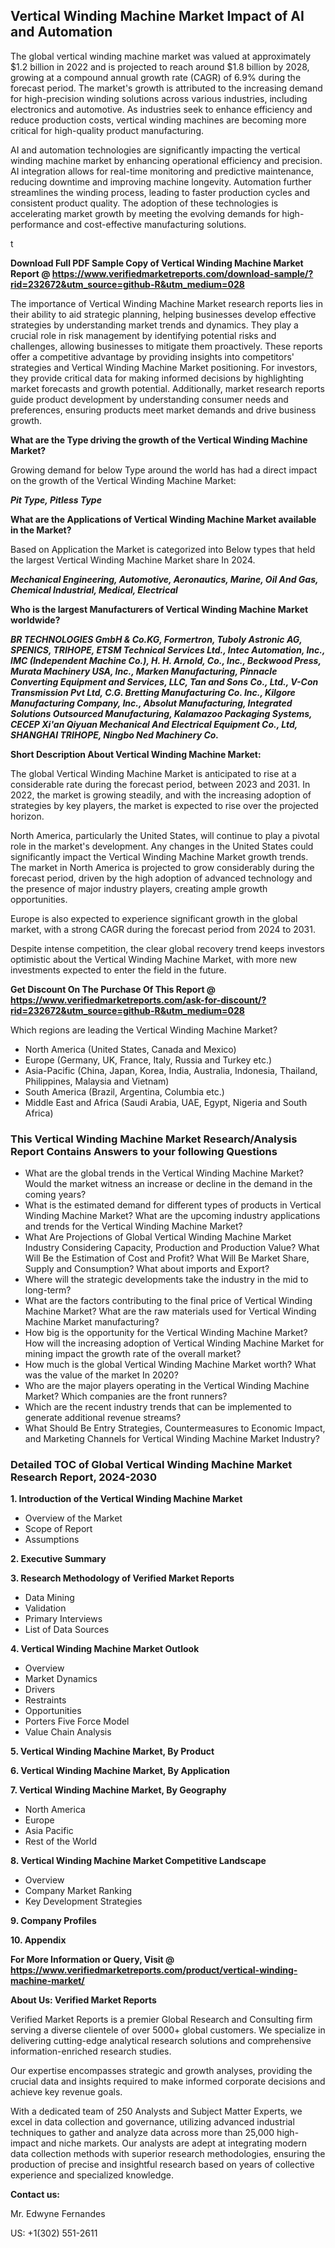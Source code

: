 <h2>Vertical Winding Machine Market Impact of AI and Automation</h2><p>The global vertical winding machine market was valued at approximately $1.2 billion in 2022 and is projected to reach around $1.8 billion by 2028, growing at a compound annual growth rate (CAGR) of 6.9% during the forecast period. The market's growth is attributed to the increasing demand for high-precision winding solutions across various industries, including electronics and automotive. As industries seek to enhance efficiency and reduce production costs, vertical winding machines are becoming more critical for high-quality product manufacturing.</p><p>AI and automation technologies are significantly impacting the vertical winding machine market by enhancing operational efficiency and precision. AI integration allows for real-time monitoring and predictive maintenance, reducing downtime and improving machine longevity. Automation further streamlines the winding process, leading to faster production cycles and consistent product quality. The adoption of these technologies is accelerating market growth by meeting the evolving demands for high-performance and cost-effective manufacturing solutions.</p>t</p><p id="" class=""><strong>Download Full PDF Sample Copy of Vertical Winding Machine Market Report @ <a href="https://www.verifiedmarketreports.com/download-sample/?rid=232672&utm_source=github-R&utm_medium=028" target="_blank">https://www.verifiedmarketreports.com/download-sample/?rid=232672&utm_source=github-R&utm_medium=028</a></strong></p><p>The importance of&nbsp;Vertical Winding Machine Market research reports lies in their ability to aid strategic planning, helping businesses develop effective strategies by understanding market trends and dynamics. They play a crucial role in risk management by identifying potential risks and challenges, allowing businesses to mitigate them proactively. These reports offer a competitive advantage by providing insights into competitors' strategies and Vertical Winding Machine Market positioning. For investors, they provide critical data for making informed decisions by highlighting market forecasts and growth potential. Additionally, market research reports guide product development by understanding consumer needs and preferences, ensuring products meet market demands and drive business growth.</p><p><strong>What are the&nbsp;Type driving the growth of the Vertical Winding Machine Market?</strong></p><p id="" class="">Growing demand for below Type around the world has had a direct impact on the growth of the Vertical Winding Machine Market:</p><em><strong>Pit Type, Pitless Type</strong></em></p><strong>What are the&nbsp;Applications&nbsp;of Vertical Winding Machine Market available in the Market?</strong></p><p id="" class="">Based on Application the Market is categorized into Below types that held the largest Vertical Winding Machine Market share In 2024.</p><em><strong>Mechanical Engineering, Automotive, Aeronautics, Marine, Oil And Gas, Chemical Industrial, Medical, Electrical</strong></em></p><strong>Who is the largest Manufacturers of Vertical Winding Machine Market worldwide?</strong></p><p><em><strong>BR TECHNOLOGIES GmbH & Co.KG, Formertron, Tuboly Astronic AG, SPENICS, TRIHOPE, ETSM Technical Services Ltd., Intec Automation, Inc., IMC (Independent Machine Co.), H. H. Arnold, Co., Inc., Beckwood Press, Murata Machinery USA, Inc., Marken Manufacturing, Pinnacle Converting Equipment and Services, LLC, Tan and Sons Co., Ltd., V-Con Transmission Pvt Ltd, C.G. Bretting Manufacturing Co. Inc., Kilgore Manufacturing Company, Inc., Absolut Manufacturing, Integrated Solutions Outsourced Manufacturing, Kalamazoo Packaging Systems, CECEP Xi'an Qiyuan Mechanical And Electrical Equipment Co., Ltd, SHANGHAI TRIHOPE, Ningbo Ned Machinery Co.</strong></em></p><p id="" class=""><strong>Short Description About Vertical Winding Machine Market:</strong></p><p>The global Vertical Winding Machine Market is anticipated to rise at a considerable rate during the forecast period, between 2023 and 2031. In 2022, the market is growing steadily, and with the increasing adoption of strategies by key players, the market is expected to rise over the projected horizon.</p><p>North America, particularly the United States, will continue to play a pivotal role in the market's development. Any changes in the United States could significantly impact the Vertical Winding Machine Market growth trends. The market in North America is projected to grow considerably during the forecast period, driven by the high adoption of advanced technology and the presence of major industry players, creating ample growth opportunities.</p><p>Europe is also expected to experience significant growth in the global market, with a strong CAGR during the forecast period from 2024 to 2031.</p><p>Despite intense competition, the clear global recovery trend keeps investors optimistic about the Vertical Winding Machine Market, with more new investments expected to enter the field in the future.</p><p id="" class=""><strong>Get Discount On The Purchase Of This Report @ <a href="https://www.verifiedmarketreports.com/ask-for-discount/?rid=232672&utm_source=github-R&utm_medium=028" target="_blank">https://www.verifiedmarketreports.com/ask-for-discount/?rid=232672&utm_source=github-R&utm_medium=028</a></strong></p>Which regions are leading the Vertical Winding Machine Market?</p><ul><li>North America (United States, Canada and Mexico)</li><li>Europe (Germany, UK, France, Italy, Russia and Turkey etc.)</li><li>Asia-Pacific (China, Japan, Korea, India, Australia, Indonesia, Thailand, Philippines, Malaysia and Vietnam)</li><li>South America (Brazil, Argentina, Columbia etc.)</li><li>Middle East and Africa (Saudi Arabia, UAE, Egypt, Nigeria and South Africa)</li></ul><h3 id="" class="">This Vertical Winding Machine Market Research/Analysis Report Contains Answers to your following Questions</h3><ul><li>What are the global trends in the Vertical Winding Machine Market? Would the market witness an increase or decline in the demand in the coming years?</li><li>What is the estimated demand for different types of products in Vertical Winding Machine Market? What are the upcoming industry applications and trends for the Vertical Winding Machine Market?</li><li>What Are Projections of Global Vertical Winding Machine Market Industry Considering Capacity, Production and Production Value? What Will Be the Estimation of Cost and Profit? What Will Be Market Share, Supply and Consumption? What about imports and Export?</li><li>Where will the strategic developments take the industry in the mid to long-term?</li><li>What are the factors contributing to the final price of Vertical Winding Machine Market? What are the raw materials used for Vertical Winding Machine Market manufacturing?</li><li>How big is the opportunity for the Vertical Winding Machine Market? How will the increasing adoption of Vertical Winding Machine Market for mining impact the growth rate of the overall market?</li><li>How much is the global Vertical Winding Machine Market worth? What was the value of the market In 2020?</li><li>Who are the major players operating in the Vertical Winding Machine Market? Which companies are the front runners?</li><li>Which are the recent industry trends that can be implemented to generate additional revenue streams?</li><li>What Should Be Entry Strategies, Countermeasures to Economic Impact, and Marketing Channels for Vertical Winding Machine Market Industry?</li></ul><h3 id="" class="">Detailed TOC of Global Vertical Winding Machine Market Research Report, 2024-2030</h3><p id="" class=""><strong>1. Introduction of the Vertical Winding Machine Market</strong></p><ul><li>Overview of the Market</li><li>Scope of Report</li><li>Assumptions</li></ul><p id="" class=""><strong>2. Executive Summary</strong></p><p id="" class=""><strong>3. Research Methodology of Verified Market Reports</strong></p><ul><li>Data Mining</li><li>Validation</li><li>Primary Interviews</li><li>List of Data Sources</li></ul><p id="" class=""><strong>4. Vertical Winding Machine Market Outlook</strong></p><ul><li>Overview</li><li>Market Dynamics</li><li>Drivers</li><li>Restraints</li><li>Opportunities</li><li>Porters Five Force Model</li><li>Value Chain Analysis</li></ul><p id="" class=""><strong>5. Vertical Winding Machine Market, By Product</strong></p><p id="" class=""><strong>6. Vertical Winding Machine Market, By Application</strong></p><p id="" class=""><strong>7. Vertical Winding Machine Market, By Geography</strong></p><ul><li>North America</li><li>Europe</li><li>Asia Pacific</li><li>Rest of the World</li></ul><p id="" class=""><strong>8. Vertical Winding Machine Market Competitive Landscape</strong></p><ul><li>Overview</li><li>Company Market Ranking</li><li>Key Development Strategies</li></ul><p id="" class=""><strong>9. Company Profiles</strong></p><p id="" class=""><strong>10. Appendix</strong></p><p id="" class=""><strong>For More Information or Query, Visit @ <a href="https://www.verifiedmarketreports.com/product/vertical-winding-machine-market/" target="_blank">https://www.verifiedmarketreports.com/product/vertical-winding-machine-market/</a></strong></p><p id="" class=""><strong>About Us: Verified Market Reports</strong></p><p id="" class="">Verified Market Reports is a premier Global Research and Consulting firm serving a diverse clientele of over 5000+ global customers. We specialize in delivering cutting-edge analytical research solutions and comprehensive information-enriched research studies.</p><p id="" class="">Our expertise encompasses strategic and growth analyses, providing the crucial data and insights required to make informed corporate decisions and achieve key revenue goals.</p><p id="" class="">With a dedicated team of 250 Analysts and Subject Matter Experts, we excel in data collection and governance, utilizing advanced industrial techniques to gather and analyze data across more than 25,000 high-impact and niche markets. Our analysts are adept at integrating modern data collection methods with superior research methodologies, ensuring the production of precise and insightful research based on years of collective experience and specialized knowledge.</p><p id="" class=""><strong>Contact us:</strong></p><p id="" class="">Mr. Edwyne Fernandes</p><p id="" class="">US: +1(302) 551-2611</p>